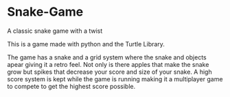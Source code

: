 # Snake-Game
A classic snake game with a twist

This is a game made with python and the Turtle Library.

The game has a snake and a grid system where the snake and objects apear giving it a retro feel.
Not only is there apples that make the snake grow but spikes that decrease your score and size of your snake.
A high score system is kept while the game is running making it a multiplayer game to compete to get the highest score possible.
